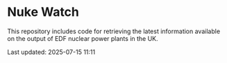 # Nuke Watch

This repository includes code for retrieving the latest information available on the output of EDF nuclear power plants in the UK.

Last updated: 2025-07-15 11:11